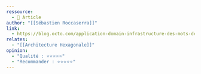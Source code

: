 ```yaml
---
ressource:
  - 📰 Article
author: "[[Sébastien Roccaserra]]"
link:
  - https://blog.octo.com/application-domain-infrastructure-des-mots-de-la-layered-hexagonal-clean-architecture
relates:
  - "[[Architecture Hexagonale]]"
opinion:
  - "Qualité : ⭐⭐⭐⭐⭐"
  - "Recommander : ⭐⭐⭐⭐⭐"
---
```

